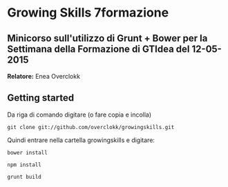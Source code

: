 # Growing Skills 7formazione #

## Minicorso sull'utilizzo di Grunt + Bower per la Settimana della Formazione di GTIdea del 12-05-2015 ##

**Relatore:** Enea Overclokk

## Getting started ##

Da riga di comando digitare (o fare copia e incolla)

```git clone git://github.com/overclokk/growingskills.git```

Quindi entrare nella cartella growingskills e digitare:

```bower install```

```npm install```

```grunt build```